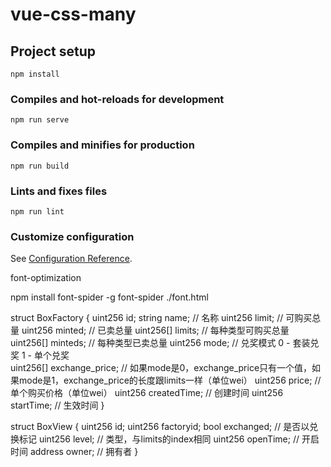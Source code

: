 # vue-css-many

## Project setup
```
npm install
```

### Compiles and hot-reloads for development
```
npm run serve
```

### Compiles and minifies for production
```
npm run build
```

### Lints and fixes files
```
npm run lint
```

### Customize configuration
See [Configuration Reference](https://cli.vuejs.org/config/).



font-optimization

npm install font-spider -g
font-spider ./font.html



struct BoxFactory {
    uint256 id;
    string name;            // 名称
    uint256 limit;          // 可购买总量
    uint256 minted;         // 已卖总量
    uint256[] limits;       // 每种类型可购买总量
    uint256[] minteds;      // 每种类型已卖总量
    uint256 mode;           // 兑奖模式 0 - 套装兑奖 1 - 单个兑奖  
    uint256[] exchange_price; // 如果mode是0，exchange_price只有一个值，如果mode是1，exchange_price的长度跟limits一样（单位wei）
    uint256 price;          // 单个购买价格（单位wei）
    uint256 createdTime;    // 创建时间
    uint256 startTime;      // 生效时间
}

struct BoxView {
    uint256 id;
    uint256 factoryid;
    bool exchanged;         // 是否以兑换标记
    uint256 level;          // 类型，与limits的index相同
    uint256 openTime;       // 开启时间
    address owner;          // 拥有者
}